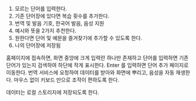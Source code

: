 1. 모르는 단어를 입력한다.
2. 기존 단어장에 있다면 복습 횟수를 추가한다.
3. 번역 및 발음 기호, 한국어 발음, 음성 지원
4. 예시와 뜻을 2가지 추천한다.
5. 원한다면 단어 및 예문을 즐겨찾기에 추가할 수 있도록 한다.
6. 나의 단어장에 저장됨

홈페이지에 접속하면, 화면 중앙에 크게 입력란 하나만 존재하고
단어를 입력하면 기존 단어가 있는지 검색하여 하단에 작게 표시한다.
Enter 를 입력하면 단어 추가 페이지로 이동한다.
번역 서비스에 요청하여 데이터를 받아와 화면에 뿌리고, 음성을 자동 재생한다.
마우스 없이 키보드 만으로 조작이 편하도록 한다.

데이터는 로컬 스토리지에 저장되도록 한다.